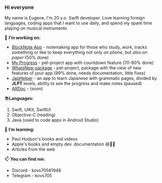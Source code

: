 ### Hi everyone

My name is Eugene, I'm 20 y.o. Swift developer. Love learning foreign languages, coding apps that I want to use daily, and spend my spare time playing on musical instruments

🔭 **I’m working on:**
 - [BlockNote App](https://github.com/kovs705/BlockNote-app) - notemaking app for those who study, work, tracks something or like to keep everything not only _on phone_, but _also on paper_ (50% done)
 - [My Progress](https://github.com/kovs705/My-progress) - pet-project app with countdown feature (70-80% done)
 - [WhatsNew package](https://github.com/kovs705/WhatsNewPack) - pet-project, package with the view of new features of your app (99% done, needs documentation, little fixes)
 - [JapHelper](https://github.com/kovs705/JapHelper) - an app to learn Japanese with grammatic pages, divided by **JLPT** levels, ability to see the progress and make notes (paused)
 - [ARDoc](https://github.com/kovs705/ARdoc) - (soon)
 
 📚**Languages:**
 1. Swift, UIKit, SwiftUI
 2. Objective-C (reading)
 2. Java (used to code apps in Android Studio)

🌱 **I’m learning:**
- Paul Hudson's books and videos
- Apple's books and empty dev. documentation 😅👨‍💻
- Articles from the web

📫 **You can find me:**
 - Discord - kovs705#1948
 - Telegram - kovs705
